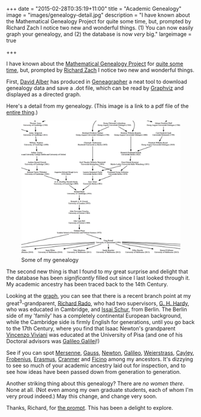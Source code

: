 +++
date = "2015-02-28T0:35:19+11:00"
title = "Academic Genealogy"
image = "images/genealogy-detail.jpg"
description = "I have known about the Mathematical Genealogy Project for quite some time, but, prompted by Richard Zach I notice two new and wonderful things. (1) You can now easily graph your genealogy, and (2) the database is now <em>very</em> big." 
largeimage = true

+++

I have known about the [Mathematical Genealogy Project](http://genealogy.math.ndsu.nodak.edu/index.php) for [quite some time](http://consequently.org/news/2004/06/07/ancestors/), but, prompted by [Richard Zach](http://ucalgary.ca/rzach/blog/2015/02/academic-genealogy-graphed.html) I notice two new and wonderful things. 

First, [David Alber](http://www.davidalber.net/) has produced in [Geneagrapher](http://www.davidalber.net/geneagrapher/) a neat tool to download genealogy data and save a .dot file, which can be read by [Graphviz](http://graphviz.org) and displayed as a directed graph.

Here's a detail from my genealogy. (This image is a link to a pdf file of the [entire thing](/images/restall-genealogy.pdf).)

<figure>
	<a href="/images/restall-genealogy.pdf"><img src="/images/genealogy-detail.jpg" alt="Greg Restall's Academic Genealogy" class="img-fluid"></a>
	<figcaption>Some of my genealogy</figcaption>
</figure>

<!--more-->

The second new thing is that I found to my great surprise and delight that the database has been *significantly* filled out since I last looked through it. My academic ancestry has been traced back to the 14th Century.  

Looking at the [graph](/images/restall-genealogy.pdf), you can see that there is a recent branch point at my great<sup>3</sup>-grandparent, [Richard Rado](http://genealogy.math.ndsu.nodak.edu/id.php?id=17975), who had two supervisors, [G. H. Hardy](http://genealogy.math.ndsu.nodak.edu/id.php?id=17806), who was educated in Cambridge, and [Issai Schur](http://genealogy.math.ndsu.nodak.edu/id.php?id=9179), from Berlin. The Berlin side of my 'family' has a completely continental European background, while the Cambridge side is firmly English for generations, until you go back to the 17th Century, where you find that Isaac Newton's grandparent [Vincenzo Viviani](http://genealogy.math.ndsu.nodak.edu/id.php?id=133302) was educated at the University of Pisa (and one of his Doctoral advisors was [Galileo Galilei](http://genealogy.math.ndsu.nodak.edu/id.php?id=18231)!)

See if you can spot [Mersenne](http://genealogy.math.ndsu.nodak.edu/id.php?id=125434), [Gauss](http://genealogy.math.ndsu.nodak.edu/id.php?id=18231), [Newton](http://genealogy.math.ndsu.nodak.edu/id.php?id=74313), [Galileo](http://genealogy.math.ndsu.nodak.edu/id.php?id=18231), [Weierstrass](http://genealogy.math.ndsu.nodak.edu/id.php?id=7486), [Cayley](http://genealogy.math.ndsu.nodak.edu/id.php?id=7824), [Frobenius](http://genealogy.math.ndsu.nodak.edu/id.php?id=4642), [Erasmus](http://genealogy.math.ndsu.nodak.edu/id.php?id=125938), [Cranmer](http://genealogy.math.ndsu.nodak.edu/id.php?id=141571) and [Ficino](http://genealogy.math.ndsu.nodak.edu/id.php?id=131539) among my ancestors. It's dizzying to see so much of your academic ancestry laid out for inspection, and to see how ideas have been passed down from generation to generation.

Another striking thing about this genealogy? There are *no women there*. None at all. (Not even among my own graduate students, each of whom I'm very proud indeed.) May this change, and change very soon.

Thanks, Richard, for [the prompt](http://ucalgary.ca/rzach/blog/2015/02/academic-genealogy-graphed.html). This has been a delight to explore.
